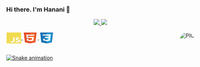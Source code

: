 ### Hi there. I'm Hanani 👋

<div align="center" style="display: inline_block">
  <a href="https://github.com/hananitallyson">
  <img height="180em" src="https://github-readme-stats.vercel.app/api?username=hananitallyson&show_icons=true&theme=tokyonight&include_all_commits=true&count_private=true"/>
  <img height="180em" src="https://github-readme-stats.vercel.app/api/top-langs/?username=hananitallyson&layout=compact&langs_count=7&theme=tokyonight"/>
</div>
<div style="display: inline_block"><br>
  <img align="center" alt="JS" height="30" width="40" src="https://raw.githubusercontent.com/devicons/devicon/master/icons/javascript/javascript-plain.svg">
  <img align="center" alt="HTML" height="30" width="40" src="https://raw.githubusercontent.com/devicons/devicon/master/icons/html5/html5-original.svg">
  <img align="center" alt="CSS" height="30" width="40" src="https://raw.githubusercontent.com/devicons/devicon/master/icons/css3/css3-original.svg">
  <img align="right" alt="PIC" height="150" style="border-radius:50px;" src="https://media.discordapp.net/attachments/762008877230194721/940624299897806859/256-2569590_static-media-wizard-logo-a065292c-d-d-_1.png?width=592&height=676">
</div>

##
  
![Snake animation](https://github.com/hananitallyson/hananitallyson/blob/output/github-contribution-grid-snake.svg)
